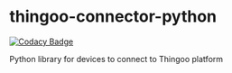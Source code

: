 # thingoo-connector-python

[![Codacy Badge](https://api.codacy.com/project/badge/Grade/4395fbd80be94f54a333b2431b5053ff)](https://app.codacy.com/gh/ThingooKNI/connector-python?utm_source=github.com&utm_medium=referral&utm_content=ThingooKNI/connector-python&utm_campaign=Badge_Grade_Settings)

Python library for devices to connect to Thingoo platform
